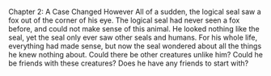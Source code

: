 Chapter 2: A Case Changed However
All of a sudden, the logical seal saw a fox out of the corner of his eye.
The logical seal had never seen a fox before, and could not make sense of this animal.
He looked nothing like the seal, yet the seal only ever saw other seals and humans.
For his whole life, everything had made sense, but now the seal wondered about all the things he knew nothing about.
Could there be other creatures unlike him?
Could he be friends with these creatures?
Does he have any friends to start with?
